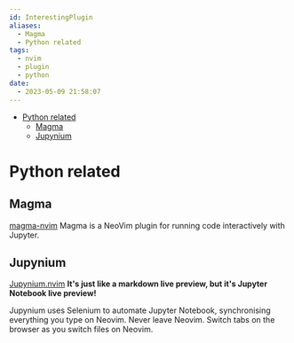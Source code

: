 ```yaml
---
id: InterestingPlugin
aliases:
  - Magma
  - Python related
tags:
  - nvim
  - plugin
  - python
date:
  - 2023-05-09 21:58:07
---
```



<!--toc:start-->
- [Python related](#python-related)
  - [Magma](#magma)
  - [Jupynium](#jupynium)
<!--toc:end-->

# Python related


## Magma
[magma-nvim](https://github.com/dccsillag/magma-nvim) 
Magma is a NeoVim plugin for running code interactively with Jupyter.

## Jupynium
[Jupynium.nvim](https://github.com/kiyoon/jupynium.nvim)
**It's just like a markdown live preview, but it's Jupyter Notebook live preview!**

Jupynium uses Selenium to automate Jupyter Notebook, synchronising everything you type on Neovim.
Never leave Neovim. Switch tabs on the browser as you switch files on Neovim.

